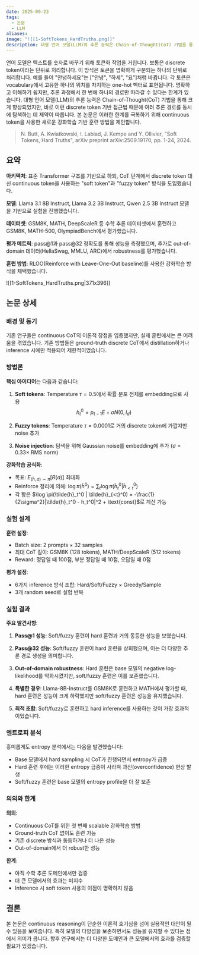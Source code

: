 ```yaml
---
date: 2025-09-23
tags:
  - 논문
  - LLM
aliases:
image: "![[1-SoftTokens_HardTruths.png]]"
description: 대형 언어 모델(LLM)의 추론 능력은 Chain-of-Thought(CoT) 기법을 통해 크게 향상되었지만, 기존의 discrete token 기반 접근법은 여러 추론 경로를 동시에 탐색하는 데 한계가 있습니다. 이러한 한계를 극복하기 위해 continuous token을 사용한 새로운 강화학습 기반 훈련 방법을 제안합니다.
---
```

언어 모델은 텍스트를 숫자로 바꾸기 위해 토큰화 작업을 거칩니다. 보통은 discrete token이라는 단위로 처리합니다. 이 방식은 토큰을 명확하게 구분되는 하나의 단위로 처리합니다. 예를 들어 "안녕하세요"는 ["안녕", "하세", "요"]처럼 바뀝니다. 각 토큰은 vocabulary에서 고유한 하나의 위치를 차지하는 one-hot 벡터로 표현됩니다. 명확하고 이해하기 쉽지만, 추론 과정에서 한 번에 하나의 경로만 따라갈 수 있다는 한계가 있습니다. 대형 언어 모델(LLM)의 추론 능력은 Chain-of-Thought(CoT) 기법을 통해 크게 향상되었지만, 바로 이런 discrete token 기반 접근법 때문에 여러 추론 경로를 동시에 탐색하는 데 제약이 따릅니다. 본 논문은 이러한 한계를 극복하기 위해 continuous token을 사용한 새로운 강화학습 기반 훈련 방법을 제안합니다.

> N. Butt, A. Kwiatkowski, I. Labiad, J. Kempe and Y. Ollivier, "Soft Tokens, Hard Truths", arXiv preprint arXiv:2509.19170, pp. 1-24, 2024.
## 요약

**아키텍처**: 표준 Transformer 구조를 기반으로 하되, CoT 단계에서 discrete token 대신 continuous token을 사용하는 "soft token"과 "fuzzy token" 방식을 도입했습니다.

**모델**: Llama 3.1 8B Instruct, Llama 3.2 3B Instruct, Qwen 2.5 3B Instruct 모델을 기반으로 실험을 진행했습니다.

**데이터셋**: GSM8K, MATH, DeepScaleR 등 수학 추론 데이터셋에서 훈련하고 GSM8K, MATH-500, OlympiadBench에서 평가했습니다.

**평가 메트릭**: pass@1과 pass@32 정확도를 통해 성능을 측정했으며, 추가로 out-of-domain 데이터(HellaSwag, MMLU, ARC)에서 robustness를 평가했습니다.

**훈련 방법**: RLOO(Reinforce with Leave-One-Out baseline)를 사용한 강화학습 방식을 채택했습니다.

![[1-SoftTokens_HardTruths.png|371x396]]

## 논문 상세

### 배경 및 동기

기존 연구들은 continuous CoT의 이론적 장점을 입증했지만, 실제 훈련에서는 큰 어려움을 겪었습니다. 기존 방법들은 ground-truth discrete CoT에서 distillation하거나 inference 시에만 적용되어 제한적이었습니다.

### 방법론

**핵심 아이디어**는 다음과 같습니다:

1. **Soft tokens**: Temperature $\tau = 0.5$에서 확률 분포 전체를 embedding으로 사용 $$h_t^0 = p_{t-1}E + \sigma N(0, I_d)$$
    
2. **Fuzzy tokens**: Temperature $\tau = 0.0001$로 거의 discrete token에 가깝지만 noise 추가
    
3. **Noise injection**: 탐색을 위해 Gaussian noise를 embedding에 추가 ($\sigma = 0.33 \times$ RMS norm)
    

**강화학습 공식화**:

- 목표: $E_{(\tilde{h},a)\sim\pi}[R(a)]$ 최대화
- Reinforce 정리에 의해: $\log \pi(\tilde{h}^0) = \sum_t \log \pi(\tilde{h}_t^0 | \tilde{h}_{<t}^0)$
- 각 항은 $\log \pi(\tilde{h}_t^0 | \tilde{h}_{<t}^0) = -\frac{1}{2\sigma^2}|\tilde{h}_t^0 - h_t^0|^2 + \text{const}$로 계산 가능

### 실험 설계

**훈련 설정**:

- Batch size: 2 prompts × 32 samples
- 최대 CoT 길이: GSM8K (128 tokens), MATH/DeepScaleR (512 tokens)
- Reward: 정답일 때 100점, 부분 정답일 때 10점, 오답일 때 0점

**평가 설정**:

- 6가지 inference 방식 조합: Hard/Soft/Fuzzy × Greedy/Sample
- 3개 random seed로 실험 반복

### 실험 결과

**주요 발견사항**:

1. **Pass@1 성능**: Soft/fuzzy 훈련이 hard 훈련과 거의 동등한 성능을 보였습니다.
    
2. **Pass@32 성능**: Soft/fuzzy 훈련이 hard 훈련을 상회했으며, 이는 더 다양한 추론 경로 생성을 의미합니다.
    
3. **Out-of-domain robustness**: Hard 훈련은 base 모델의 negative log-likelihood를 악화시켰지만, soft/fuzzy 훈련은 이를 보존했습니다.
    
4. **특별한 경우**: Llama-8B-Instruct를 GSM8K로 훈련하고 MATH에서 평가할 때, hard 훈련은 성능이 크게 하락했지만 soft/fuzzy 훈련은 성능을 유지했습니다.
    
5. **최적 조합**: Soft/fuzzy로 훈련하고 hard inference를 사용하는 것이 가장 효과적이었습니다.
    

### 엔트로피 분석

흥미롭게도 entropy 분석에서는 다음을 발견했습니다:

- Base 모델에서 hard sampling 시 CoT가 진행되면서 entropy가 급증
- Hard 훈련 후에는 이러한 entropy 급증이 사라져 과신(overconfidence) 현상 발생
- Soft/fuzzy 훈련은 base 모델의 entropy profile을 더 잘 보존

### 의의와 한계

**의의**:

- Continuous CoT를 위한 첫 번째 scalable 강화학습 방법
- Ground-truth CoT 없이도 훈련 가능
- 기존 discrete 방식과 동등하거나 더 나은 성능
- Out-of-domain에서 더 robust한 성능

**한계**:

- 아직 수학 추론 도메인에서만 검증
- 더 큰 모델에서의 효과는 미지수
- Inference 시 soft token 사용의 이점이 명확하지 않음

## 결론

본 논문은 continuous reasoning이 단순한 이론적 호기심을 넘어 실용적인 대안이 될 수 있음을 보여줍니다. 특히 모델의 다양성을 보존하면서도 성능을 유지할 수 있다는 점에서 의미가 큽니다. 향후 연구에서는 더 다양한 도메인과 큰 모델에서의 효과를 검증할 필요가 있겠습니다.